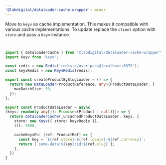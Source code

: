 ```yaml
---
'@labdigital/dataloader-cache-wrapper': minor
---
```


Move to `keyv` as cache implementation. This makes it compatible with various
cache implementations. To update replace the `client` option with `store` and
pass a `Keyv` instance.

```ts


import { dataloaderCache } from "@labdigital/dataloader-cache-wrapper"
import Keyv from 'keyv';

const redis = new Redis('redis://user:pass@localhost:6379');
const keyvRedis = new KeyvRedis(redis);

export const createProductBySlugLoader = () => {
  return new DataLoader<ProductReference, any>(ProductDataLoader, {
    maxBatchSize: 50,
  });
};

export const ProductDataLoader = async
(keys: readonly any[]): Promise<(Product | null)[]> => {
  return dataloaderCache(_uncachedProductDataLoader, keys, {
    store: new Keyv({ store: keyvRedis }),
    ttl: 3600,

    cacheKeysFn: (ref: ProductRef) => {
      const key = `${ref.store}-${ref.locale}-${ref.currency}`;
      return [`some-data:${key}:id:${ref.slug}`];
    },
  })
}
```
